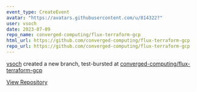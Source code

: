 ```yaml
---
event_type: CreateEvent
avatar: "https://avatars.githubusercontent.com/u/814322?"
user: vsoch
date: 2023-07-09
repo_name: converged-computing/flux-terraform-gcp
html_url: https://github.com/converged-computing/flux-terraform-gcp
repo_url: https://github.com/converged-computing/flux-terraform-gcp
---
```


<a href='https://github.com/vsoch' target='_blank'>vsoch</a> created a new branch, test-bursted at <a href='https://github.com/converged-computing/flux-terraform-gcp' target='_blank'>converged-computing/flux-terraform-gcp</a>

<a href='https://github.com/converged-computing/flux-terraform-gcp' target='_blank'>View Repository</a>